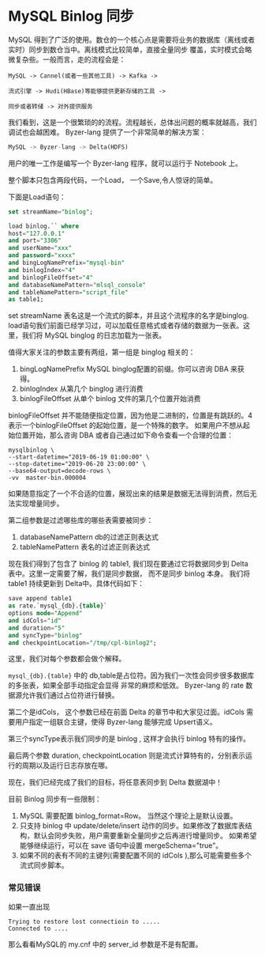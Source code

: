 # MySQL Binlog 同步

MySQL 得到了广泛的使用。数仓的一个核心点是需要将业务的数据库（离线或者实时）同步到数仓当中。离线模式比较简单，直接全量同步
覆盖，实时模式会略微复杂些。一般而言，走的流程会是：

```
MySQL -> Cannel(或者一些其他工具) -> Kafka -> 

流式引擎 -> Hudi(HBase)等能够提供更新存储的工具 -> 

同步或者转储 -> 对外提供服务  
```

我们看到，这是一个很繁琐的的流程。流程越长，总体出问题的概率就越高，我们调试也会越困难。 Byzer-lang 提供了一个非常简单的解决方案：

```sql
MySQL -> Byzer-lang -> Delta(HDFS)
```

用户的唯一工作是编写一个 Byzer-lang 程序，就可以运行于 Notebook 上。

整个脚本只包含两段代码，一个Load， 一个Save,令人惊讶的简单。

下面是Load语句：

```sql
set streamName="binlog";

load binlog.`` where 
host="127.0.0.1"
and port="3306"
and userName="xxx"
and password="xxxx"
and bingLogNamePrefix="mysql-bin"
and binlogIndex="4"
and binlogFileOffset="4"
and databaseNamePattern="mlsql_console"
and tableNamePattern="script_file"
as table1;
```

set streamName 表名这是一个流式的脚本，并且这个流程序的名字是binglog.
load语句我们前面已经学习过，可以加载任意格式或者存储的数据为一张表。这里，我们将 MySQL binglog 的日志加载为一张表。

值得大家关注的参数主要有两组，第一组是 binglog 相关的：

1. bingLogNamePrefix MySQL binglog配置的前缀。你可以咨询 DBA 来获得。
2. binlogIndex 从第几个 binglog 进行消费
3. binlogFileOffset 从单个 binlog 文件的第几个位置开始消费


binlogFileOffset 并不能随便指定位置，因为他是二进制的，位置是有跳跃的。4表示一个binlogFileOffset 的起始位置，是一个特殊的数字。
如果用户不想从起始位置开始，那么咨询 DBA 或者自己通过如下命令查看一个合理的位置：

```shell
mysqlbinlog \ 
--start-datetime="2019-06-19 01:00:00" \ 
--stop-datetime="2019-06-20 23:00:00" \ 
--base64-output=decode-rows \
-vv  master-bin.000004
```

如果随意指定了一个不合适的位置，展现出来的结果是数据无法得到消费，然后无法实现增量同步。

第二组参数是过滤哪些库的哪些表需要被同步：

1. databaseNamePattern  db的过滤正则表达式
2. tableNamePattern     表名的过滤正则表达式


现在我们得到了包含了 binlog 的 table1,  我们现在要通过它将数据同步到 Delta 表中。这里一定需要了解，我们是同步数据，
而不是同步 binlog 本身。 我们将 table1 持续更新到 Delta中。具体代码如下：


```sql
save append table1  
as rate.`mysql_{db}.{table}` 
options mode="Append"
and idCols="id"
and duration="5"
and syncType="binlog"
and checkpointLocation="/tmp/cpl-binlog2";
```

这里，我们对每个参数都会做个解释。

`mysql_{db}.{table}` 中的 db,table是占位符。因为我们一次性会同步很多数据库的多张表，如果全部手动指定会显得
非常的麻烦和低效。 Byzer-lang 的 rate 数据源允许我们通过占位符进行替换。

第二个是idCols， 这个参数已经在前面 Delta 的章节中和大家见过面。idCols 需要用户指定一组联合主键，使得 Byzer-lang 能够完成
Upsert语义。

第三个syncType表示我们同步的是 binlog , 这样才会执行 binlog 特有的操作。

最后两个参数 duration, checkpointLocation 则是流式计算特有的，分别表示运行的周期以及运行日志存放在哪。

现在，我们已经完成了我们的目标，将任意表同步到 Delta 数据湖中！

目前 Binlog 同步有一些限制：

1. MySQL 需要配置 binlog_format=Row。 当然这个理论上是默认设置。
2. 只支持 binlog 中 update/delete/insert 动作的同步。如果修改了数据库表结构，默认会同步失败，用户需要重新全量同步之后再进行增量同步。
   如果希望能够继续运行，可以在 save 语句中设置 mergeSchema="true"。
3. 如果不同的表有不同的主键列(需要配置不同的 idCols ),那么可能需要些多个流式同步脚本。

### 常见错误

如果一直出现

```
Trying to restore lost connectioin to .....
Connected to ....
```

那么看看MySQL的 my.cnf 中的 server_id 参数是不是有配置。
